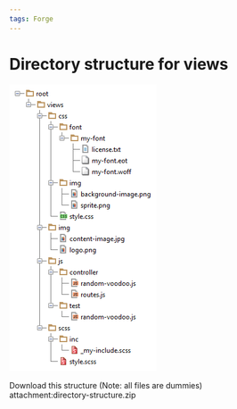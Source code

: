 ```yaml
---
tags: Forge
---
```


Directory structure for views
=============================

![](resources/directory-structure.png)

Download this structure (Note: all files are dummies)\
attachment:directory-structure.zip

